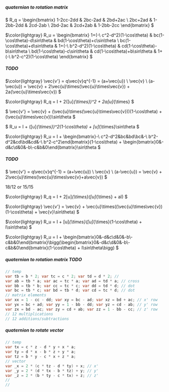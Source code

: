 ##### quaternion to rotation matrix

$ R_q = \begin{bmatrix} 1-2cc-2dd & 2bc-2ad & 2bd+2ac \\ 2bc+2ad & 1-2bb-2dd & 2cd-2ab \\ 2bd-2ac & 2cd+2ab & 1-2bb-2cc \end{bmatrix} $

$\color{lightgray} R_u = \begin{bmatrix} 1+(-\ c^2-d^2)(1-\cos\theta) & bc(1-\cos\theta)-d\sin\theta & bd(1-\cos\theta)+c\sin\theta \\ bc(1-\cos\theta)+d\sin\theta & 1+(-\ b^2-d^2)(1-\cos\theta) & cd(1-\cos\theta)-b\sin\theta \\ bd(1-\cos\theta)-c\sin\theta & cd(1-\cos\theta)+b\sin\theta & 1+(-\ b^2-c^2)(1-\cos\theta) \end{bmatrix} $

##### TODO

$\color{lightgray} \vec{v'} = q\vec{v}q^{-1} = (a+\vec{u}) \ \vec{v} \ (a-\vec{u}) = \vec{v} + 2\vec{u}\times(\vec{u}\times\vec{v}) + 2a(\vec{u}\times\vec{v}) $

$\color{lightgray} R_q = I + 2([u]_{\times})^2 + 2a[u]_{\times} $

$ \vec{v'} = \vec{v} + (\vec{u}\times(\vec{u}\times\vec{v}))(1-\cos\theta) + (\vec{u}\times\vec{v})\sin\theta $

$ R_u = I + ([u]_{\times})^2(1-\cos\theta) + [u]_{\times}\sin\theta $

$\color{lightgray} R_u = I + \begin{bmatrix}-\ c^2-d^2&bc&bd\\bc&-\ b^2-d^2&cd\\bd&cd&-\ b^2-c^2\end{bmatrix}(1-\cos\theta) + \begin{bmatrix}0&-d&c\\d&0&-b\\-c&b&0\end{bmatrix}\sin\theta $

##### TODO

$ \vec{v'} = q\vec{v}q^{-1} = (a+\vec{u}) \ \vec{v} \ (a-\vec{u}) = \vec{v} + 2\vec{u}\times(\vec{u}\times\vec{v}+a\vec{v}) $

18/12 or 15/15

$\color{lightgray} R_q = I + 2[u]_{\times}([u]_{\times} + aI) $

$\color{lightgray} \vec{v'} = \vec{v} + \vec{u}\times((\vec{u}\times\vec{v})(1-\cos\theta) + \vec{v}\sin\theta) $

$\color{lightgray} R_u = I + [u]_{\times}([u]_{\times}(1-\cos\theta) + I\sin\theta) $

$\color{lightgray} R_u = I + \begin{bmatrix}0&-d&c\\d&0&-b\\-c&b&0\end{bmatrix}\bigg(\begin{bmatrix}0&-d&c\\d&0&-b\\-c&b&0\end{bmatrix}(1-\cos\theta) + I\sin\theta\bigg) $

##### quaternion to rotation matrix TODO

```csharp
// temp
var tb = b * 2; var tc = c * 2; var td = d * 2; // 
var ab = tb * a; var ac = tc * a; var ad = td * a; // cross
var bb = tb * b; var cc = tc * c; var dd = td * d; // dot
var bc = tb * c; var bd = tb * d; var cd = tc * d; // dot
// matrix elements
var xx = 1 - cc - dd; var xy = bc - ad; var xz = bd + ac; // x' row
var yx = bc + ad; var yy = 1 - bb - dd; var yz = cd - ab; // y' row
var zx = bd - ac; var zy = cd + ab; var zz = 1 - bb - cc; // z' row
// 12 multiplications
// 12 additions/subtractions
```

##### quaternion to rotate vector

```csharp
// temp
var tx = c * z - d * y + x * a;
var ty = d * x - b * z + y * a;
var tz = b * y - c * x + z * a;
// vector
var _x = 2 * (c * tz - d * ty) + x; // x'
var _y = 2 * (d * tx - b * tz) + y; // y'
var _z = 2 * (b * ty - c * tx) + z; // z'
//
//
```


